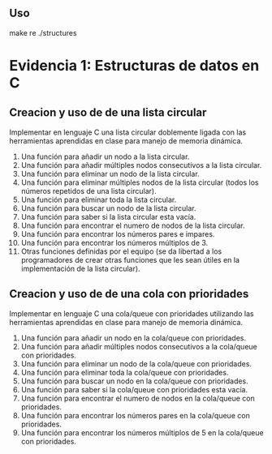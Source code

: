 ## Uso
make re
./structures

# Evidencia 1: Estructuras de datos en C
## Creacion y uso de de una lista circular
Implementar en lenguaje C una lista circular doblemente ligada con las herramientas aprendidas en clase para manejo de memoria dinámica.

1. Una función para añadir un nodo a la lista circular.
2. Una función para añadir múltiples nodos consecutivos a la lista circular.
3. Una función para eliminar un nodo de la lista circular.
4. Una función para eliminar múltiples nodos de la lista circular (todos los números repetidos de una lista circular).
5. Una función para eliminar toda la lista circular.
6. Una función para buscar un nodo de la lista circular.
7. Una función para saber si la lista circular esta vacía.
8. Una función para encontrar el numero de nodos de la lista circular.
9. Una función para encontrar los números pares e impares.
10. Una función para encontrar los números múltiplos de 3.
11. Otras funciones definidas por el equipo (se da libertad a los programadores de crear otras funciones que les sean útiles en la implementación de la lista circular).

## Creacion y uso de de una cola con prioridades
Implementar en lenguaje C una cola/queue con prioridades utilizando las herramientas aprendidas en clase para manejo de memoria dinámica.

1. Una función para añadir un nodo en la cola/queue con prioridades.
2. Una función para añadir múltiples nodos consecutivos a la cola/queue con prioridades.
3. Una función para eliminar un nodo de la cola/queue con prioridades.
4. Una función para eliminar toda la cola/queue con prioridades.
5. Una función para buscar un nodo en la cola/queue con prioridades.
6. Una función para saber si la cola/queue con prioridades esta vacía.
7. Una función para encontrar el numero de nodos en la cola/queue con prioridades.
8. Una función para encontrar los números pares en la cola/queue con prioridades.
9. Una función para encontrar los números múltiplos de 5 en la cola/queue con prioridades.

